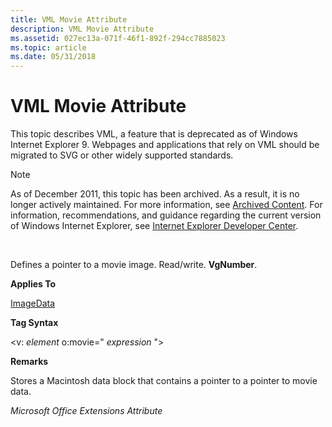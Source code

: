 ```yaml
---
title: VML Movie Attribute
description: VML Movie Attribute
ms.assetid: 027ec13a-071f-46f1-892f-294cc7885023
ms.topic: article
ms.date: 05/31/2018
---
```


# VML Movie Attribute

This topic describes VML, a feature that is deprecated as of Windows Internet Explorer 9. Webpages and applications that rely on VML should be migrated to SVG or other widely supported standards.

> [!Note]  
> As of December 2011, this topic has been archived. As a result, it is no longer actively maintained. For more information, see [Archived Content](https://docs.microsoft.com/previous-versions/windows/internet-explorer/ie-developer/). For information, recommendations, and guidance regarding the current version of Windows Internet Explorer, see [Internet Explorer Developer Center](https://go.microsoft.com/fwlink/p/?linkid=204313).

 

Defines a pointer to a movie image. Read/write. **VgNumber**.

**Applies To**

[ImageData](msdn-online-vml-imagedata-element.md)

**Tag Syntax**

<v: *element* o:movie=" *expression* ">

**Remarks**

Stores a Macintosh data block that contains a pointer to a pointer to movie data.

*Microsoft Office Extensions Attribute*

 

 




